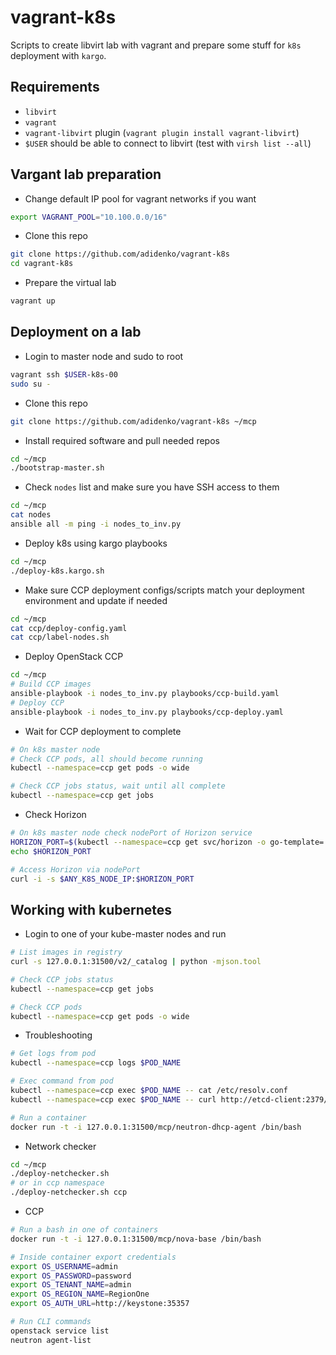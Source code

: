 vagrant-k8s
===========
Scripts to create libvirt lab with vagrant and prepare some stuff for `k8s` deployment with `kargo`.


Requirements
------------

* `libvirt`
* `vagrant`
* `vagrant-libvirt` plugin (`vagrant plugin install vagrant-libvirt`)
* `$USER` should be able to connect to libvirt (test with `virsh list --all`)

Vargant lab preparation
-----------------------

* Change default IP pool for vagrant networks if you want

```bash
export VAGRANT_POOL="10.100.0.0/16"
```

* Clone this repo

```bash
git clone https://github.com/adidenko/vagrant-k8s
cd vagrant-k8s
```

* Prepare the virtual lab

```bash
vagrant up
```

Deployment on a lab
-------------------

* Login to master node and sudo to root

```bash
vagrant ssh $USER-k8s-00
sudo su -
```

* Clone this repo

```bash
git clone https://github.com/adidenko/vagrant-k8s ~/mcp
```

* Install required software and pull needed repos

```bash
cd ~/mcp
./bootstrap-master.sh
```

* Check `nodes` list and make sure you have SSH access to them

```bash
cd ~/mcp
cat nodes
ansible all -m ping -i nodes_to_inv.py
```

* Deploy k8s using kargo playbooks

```bash
cd ~/mcp
./deploy-k8s.kargo.sh
```

* Make sure CCP deployment configs/scripts match your deployment environment
and update if needed

```bash
cd ~/mcp
cat ccp/deploy-config.yaml
cat ccp/label-nodes.sh
```

* Deploy OpenStack CCP

```bash
cd ~/mcp
# Build CCP images
ansible-playbook -i nodes_to_inv.py playbooks/ccp-build.yaml
# Deploy CCP
ansible-playbook -i nodes_to_inv.py playbooks/ccp-deploy.yaml
```

* Wait for CCP deployment to complete

```bash
# On k8s master node
# Check CCP pods, all should become running
kubectl --namespace=ccp get pods -o wide

# Check CCP jobs status, wait until all complete
kubectl --namespace=ccp get jobs
```

* Check Horizon

```bash
# On k8s master node check nodePort of Horizon service
HORIZON_PORT=$(kubectl --namespace=ccp get svc/horizon -o go-template='{{(index .spec.ports 0).nodePort}}')
echo $HORIZON_PORT

# Access Horizon via nodePort
curl -i -s $ANY_K8S_NODE_IP:$HORIZON_PORT
```

Working with kubernetes
-----------------------

* Login to one of your kube-master nodes and run

```bash
# List images in registry
curl -s 127.0.0.1:31500/v2/_catalog | python -mjson.tool

# Check CCP jobs status
kubectl --namespace=ccp get jobs

# Check CCP pods
kubectl --namespace=ccp get pods -o wide
```

* Troubleshooting

```bash
# Get logs from pod
kubectl --namespace=ccp logs $POD_NAME

# Exec command from pod
kubectl --namespace=ccp exec $POD_NAME -- cat /etc/resolv.conf
kubectl --namespace=ccp exec $POD_NAME -- curl http://etcd-client:2379/health

# Run a container
docker run -t -i 127.0.0.1:31500/mcp/neutron-dhcp-agent /bin/bash
```

* Network checker

```bash
cd ~/mcp
./deploy-netchecker.sh
# or in ccp namespace
./deploy-netchecker.sh ccp
```

* CCP

```bash
# Run a bash in one of containers
docker run -t -i 127.0.0.1:31500/mcp/nova-base /bin/bash

# Inside container export credentials
export OS_USERNAME=admin
export OS_PASSWORD=password
export OS_TENANT_NAME=admin
export OS_REGION_NAME=RegionOne
export OS_AUTH_URL=http://keystone:35357

# Run CLI commands
openstack service list
neutron agent-list
```

